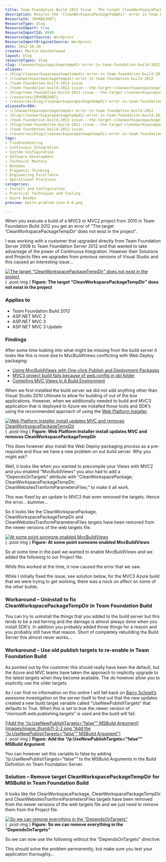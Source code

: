 ```yaml
---
title: Team Foundation Build 2012 Issue - The target CleanWorkspacePackageTempDir does not exist
description: Resolve the 'CleanWorkspacePackageTempDir' error in Team Foundation Build 2012 for MVC projects. Discover solutions and workarounds to streamline your builds!
ResourceId: 39VKBQJHQTj
ResourceType: blog
ResourceImport: true
ResourceImportId: 8949
ResourceImportSource: Wordpress
ResourceImportOriginalSource: Wordpress
date: 2012-10-20
creator: Martin Hinshelwood
layout: blog
resourceTypes: blog
slug: cleanworkspacepackagetempdir-error-in-team-foundation-build-2012
aliases:
- /blog/cleanworkspacepackagetempdir-error-in-team-foundation-build-2012
- /cleanworkspacepackagetempdir-error-in-team-foundation-build-2012
- /team-foundation-build-2012-issue
- /team-foundation-build-2012-issue---the-target-cleanworkspacepackagetempdir-does-not-exist
- /blog/team-foundation-build-2012-issue---the-target-cleanworkspacepackagetempdir-does-not-exist
- /resources/39VKBQJHQTj
- /resources/blog/cleanworkspacepackagetempdir-error-in-team-foundation-build-2012
aliasesFor404:
- /cleanworkspacepackagetempdir-error-in-team-foundation-build-2012
- /blog/cleanworkspacepackagetempdir-error-in-team-foundation-build-2012
- /team-foundation-build-2012-issue---the-target-cleanworkspacepackagetempdir-does-not-exist
- /blog/team-foundation-build-2012-issue---the-target-cleanworkspacepackagetempdir-does-not-exist
- /team-foundation-build-2012-issue
- /resources/blog/cleanworkspacepackagetempdir-error-in-team-foundation-build-2012
tags:
- Troubleshooting
- Continuous Integration
- System Configuration
- Software Development
- Technical Mastery
- Windows
- Pragmatic Thinking
- Engineering Excellence
- Operational Practices
categories:
- Install and Configuration
- Practical Techniques and Tooling
- Azure DevOps
preview: metro-problem-icon-6-6.png

---
```

When you execute a build of a MVC3 or MVC2 project from 2010 in Team Foundation Build 2012 you get an error of “The target ‘CleanWorkspacePackageTempDir’ does not exist in the project”.

I was working with a customer that upgraded directly from Team Foundation Server 2008 to Team Foundation Server 2012 and that wanted to take advantage of the power of Continuous Integration. However their Solutions and Projects files we upgrades from previous versions of Visual Studio and this caused an interesting issue…

[![The target “CleanWorkspacePackageTempDir” does not exist in the project](images/image_thumb9-5-5.png "The target “CleanWorkspacePackageTempDir” does not exist in the project")](http://blog.hinshelwood.com/files/2012/10/image35.png)  
{ .post-img }
**Figure: The target “CleanWorkspacePackageTempDir” does not exist in the project**

### Applies to

- Team Foundation Build 2012
- ASP.NET MVC 2
- ASP.NET MVC 3
- ASP.NET MVC 3 Update

### Findings

After some time looking into what might be missing from the build server it looks like this is more due to MvcBuildViews conflicting with Web Deploy packaging:

- [Using MvcBuildViews with One-click Publish and Deployment Packages](http://21below.blogspot.com/2011/03/using-mvcbuildviews-with-one-click.html)
- [MVC3 project build fails because of web.config in obj folder](http://stackoverflow.com/questions/7388359/mvc3-project-build-fails-because-of-web-config-in-obj-folder)
- [Compiling MVC Views In A Build Environment](http://haacked.com/archive/2011/05/09/compiling-mvc-views-in-a-build-environment.aspx)

When we first installed the build server we did not add anything other than Visual Studio 2010 Ultimate to allow for building of out of the box applications. However, when we additionally needed to build and MVC3 application that is deployed to Azure we installed those tools and SDK’s using the recommended approach of using the [Web Platform Installer](http://www.microsoft.com/web/downloads/platform.aspx).

[![Web Platform Installer install updates MVC and removes CleanWorkspacePackageTempDir](images/image_thumb10-1-1.png "Web Platform Installer install updates MVC and removes CleanWorkspacePackageTempDir")](http://blog.hinshelwood.com/files/2012/10/image36.png)  
{ .post-img }
**Figure: Web Platform Installer install updates MVC and removes CleanWorkspacePackageTempDir**

This does however also install the Web Deploy packaging process as a pre-requisite and thus we have a new problem on out build server. Why you might ask?

Well, it looks like when you wanted to precompile your Views with MVC2 and you enabled “MvcBuildViews” you also had to add a “DependsOnTargets” attribute with “CleanWorkspacePackage; CleanWorkspacePackageTempDir; CleanWebsitesTranformParametersFiles;” to make it all work.

This was fixed by an update to MVC3 that even removed the targets. Hence the error… bummer…

So it looks like the CleanWorkspacePackage, CleanWorkspacePackageTempDir and CleanWebsitesTranformParametersFiles targets have been removed from the newer versions of the web targets file.

[![At some point someone enabled MvcBuildViews](images/image_thumb15-4-4.png "At some point someone enabled MvcBuildViews")](http://blog.hinshelwood.com/files/2012/10/image41.png)  
{ .post-img }
**Figure: At some point someone enabled MvcBuildViews**

So at some time in the past we wanted to enable MvcBuildViews and we added the following to our Project file:

While this worked at the time, it now caused the error that we saw.

While I initially fixed the issue, see solution below, for the MVC3 Azure build that we were trying to get working, there was a nock on affect on some of the other builds.

### Workaround – Uninstall to fix CleanWorkspacePackageTempDir in Team Foundation Build

You can try to uninstall the things that you added to the build server but this tends to be a red herring and the damage is almost always done when you install SDK’s. In addition you probably added those things for a reason and you probably still have that reason. Short of completely rebuilding the Build Server this almost never works…

### Workaround – Use old publish targets to re-enable in Team Foundation Build

As pointed out by the customer this should really have been the default, but the Azure and MVC teams have taken the approach to implicitly upgrade to the latest targets when they become available. The do however allow you to explicitly use the older targets.

As I can find no information on this online I will fall back on [Barry Schnell’s](http://www.linkedin.com/in/barryschnell) awesome investigation on the server itself to find out that the new updates created a new build target variable called “UseNewPublishTargets” that defaults to True. When this is set to true the newer version of “microsoft.web.publishing.targets” is used and the build will fail.

[![Add the “/p:UseNewPublishTargets="false"” MSBuild Argument](images/image_thumb11-2-2.png "Add the “/p:UseNewPublishTargets="false"” MSBuild Argument")](http://blog.hinshelwood.com/files/2012/10/image37.png)  
{ .post-img }
**Figure: Add the “/p:UseNewPublishTargets="false"” MSBuild Argument**

You can however set this variable to false by adding “/p:UseNewPublishTargets="false"” to the MSBuild Arguments in the Build Definition on Team Foundation Server.

### Solution – Remove target CleanWorkspacePackageTempDir for MSBuild in Team Foundation Build

It looks like the CleanWorkspacePackage, CleanWorkspacePackageTempDir and CleanWebsitesTranformParametersFiles targets have been removed from the newer versions of the web targets file and we just need to remove them from the Project file.

[![So we can remove everything in the “DependsOnTargets”](images/image_thumb14-3-3.png "So we can remove everything in the “DependsOnTargets”")](http://blog.hinshelwood.com/files/2012/10/image40.png)  
{ .post-img }
**Figure: So we can remove everything in the “DependsOnTargets”**

So we can now use the following without the “DependsOnTargets” directive:

This should solve the problem permanently, but make sure you test your application thoroughly…
